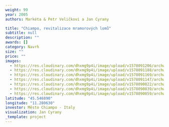 ```yaml
---
weight: 99
year: 2005
authors: Markéta & Petr Veličkovi a Jan Cyrany

title: "Chiampo, revitalizace mramorových lomů"
subtitle: null
description: ""
awards: []
category: Navrh
size: ""
price: ""
images:
  - https://res.cloudinary.com/dhxmg9p4i/image/upload/v1578091206/archweb/posterb_qzm1bt.jpg
  - https://res.cloudinary.com/dhxmg9p4i/image/upload/v1578091188/archweb/postera_vzjrs1.jpg
  - https://res.cloudinary.com/dhxmg9p4i/image/upload/v1578091169/archweb/posterd_sx5lqg.jpg
  - https://res.cloudinary.com/dhxmg9p4i/image/upload/v1578091147/archweb/posterc_kpv0lz.jpg
  - https://res.cloudinary.com/dhxmg9p4i/image/upload/v1578090822/archweb/poster3_jg4nkj.jpg
  - https://res.cloudinary.com/dhxmg9p4i/image/upload/v1578090839/archweb/poster31_jys1x1.jpg
  - https://res.cloudinary.com/dhxmg9p4i/image/upload/v1578090859/archweb/poster1_nfy345.jpg
latitude: "45.546890"
longitude: "11.280630"
investor: Město Chiampo - Italy
visualization: Jan Cyrany
_template: project
---
```

